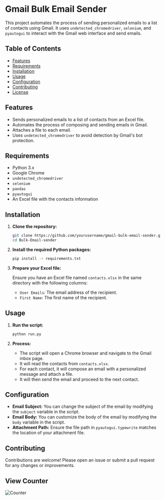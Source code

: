 

# Gmail Bulk Email Sender

This project automates the process of sending personalized emails to a list of contacts using Gmail. It uses `undetected_chromedriver`, `selenium`, and `pyautogui` to interact with the Gmail web interface and send emails.

## Table of Contents

- [Features](#features)
- [Requirements](#requirements)
- [Installation](#installation)
- [Usage](#usage)
- [Configuration](#configuration)
- [Contributing](#contributing)
- [License](#license)

## Features

- Sends personalized emails to a list of contacts from an Excel file.
- Automates the process of composing and sending emails in Gmail.
- Attaches a file to each email.
- Uses `undetected_chromedriver` to avoid detection by Gmail's bot protection.

## Requirements

- Python 3.x
- Google Chrome
- `undetected_chromedriver`
- `selenium`
- `pandas`
- `pyautogui`
- An Excel file with the contacts information

## Installation

1. **Clone the repository:**

    ```bash
    git clone https://github.com/yourusername/gmail-bulk-email-sender.git
    cd Bulk-Email-sender
    ```

2. **Install the required Python packages:**

    ```bash
    pip install -r requirements.txt
    ```

3. **Prepare your Excel file:**

    Ensure you have an Excel file named `contacts.xlsx` in the same directory with the following columns:
    - `User Emails`: The email address of the recipient.
    - `First Name`: The first name of the recipient.

## Usage

1. **Run the script:**

    ```bash
    python run.py
    ```

2. **Process:**
    - The script will open a Chrome browser and navigate to the Gmail inbox page.
    - It will read the contacts from `contacts.xlsx`.
    - For each contact, it will compose an email with a personalized message and attach a file.
    - It will then send the email and proceed to the next contact.

## Configuration

- **Email Subject:** You can change the subject of the email by modifying the `subject` variable in the script.
- **Email Body:** You can customize the body of the email by modifying the `body` variable in the script.
- **Attachment Path:** Ensure the file path in `pyautogui.typewrite` matches the location of your attachment file.

## Contributing

Contributions are welcome! Please open an issue or submit a pull request for any changes or improvements.

## View Counter 
![Counter](https://profile-counter.glitch.me/Bulk-Email-sender/count.svg)
